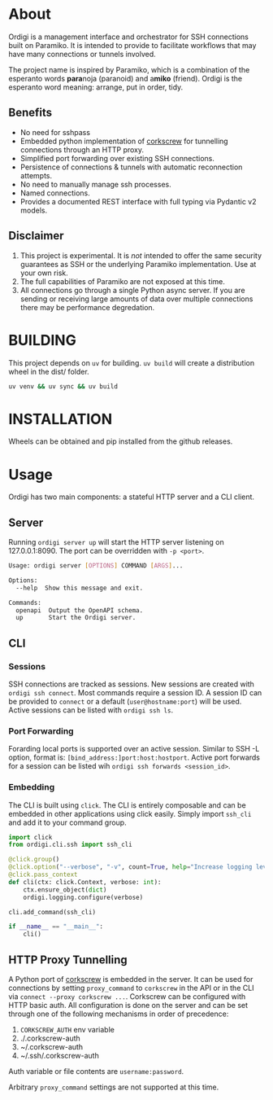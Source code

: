 
# About

Ordigi is a management interface and orchestrator for SSH connections built on Paramiko. It is intended to provide to facilitate workflows that may have many connections or tunnels involved.

The project name is inspired by Paramiko, which is a combination of the esperanto words **para**noja (paranoid) and a**miko** (friend). Ordigi is the esperanto word meaning: arrange, put in order, tidy. 

## Benefits

- No need for sshpass
- Embedded python implementation of [corkscrew](https://github.com/bryanpkc/corkscrew) for tunnelling connections through an HTTP proxy.
- Simplified port forwarding over existing SSH connections.
- Persistence of connections & tunnels with automatic reconnection attempts.
- No need to manually manage ssh processes.
- Named connections.
- Provides a documented REST interface with full typing via Pydantic v2 models.

## Disclaimer

1. This project is experimental. It is *not* intended to offer the same security guarantees as SSH or the underlying Paramiko implementation. Use at your own risk.
2. The full capabilities of Paramiko are not exposed at this time.
3. All connections go through a single Python async server. If you are sending or receiving large amounts of data over multiple connections there may be performance degredation.

# BUILDING

This project depends on `uv` for building. `uv build` will create a distribution wheel in the dist/ folder. 

```sh
uv venv && uv sync && uv build
```

# INSTALLATION

Wheels can be obtained and pip installed from the github releases.

# Usage

Ordigi has two main components: a stateful HTTP server and a CLI client.

## Server

Running `ordigi server up` will start the HTTP server listening on 127.0.0.1:8090. The port can be overridden with `-p <port>`.

```sh
Usage: ordigi server [OPTIONS] COMMAND [ARGS]...

Options:
  --help  Show this message and exit.

Commands:
  openapi  Output the OpenAPI schema.
  up       Start the Ordigi server.
```

## CLI

### Sessions

SSH connections are tracked as sessions. New sessions are created with `ordigi ssh connect`. Most commands require a session ID. A session ID can be provided to `connect` or a default (`user@hostname:port`) will be used. Active sessions can be listed with `ordigi ssh ls`.

### Port Forwarding

Forarding local ports is supported over an active session. Similar to SSH -L option, format is: `[bind_address:]port:host:hostport`. Active port forwards for a session can be listed wih `ordigi ssh forwards <session_id>`.

### Embedding

The CLI is built using `click`. The CLI is entirely composable and can be embedded in other applications using click easily. Simply import `ssh_cli` and add it to your command group.

```python
import click
from ordigi.cli.ssh import ssh_cli

@click.group()
@click.option("--verbose", "-v", count=True, help="Increase logging level.")
@click.pass_context
def cli(ctx: click.Context, verbose: int):
    ctx.ensure_object(dict)
    ordigi.logging.configure(verbose)

cli.add_command(ssh_cli)

if __name__ == "__main__":
    cli()
```

## HTTP Proxy Tunnelling

A Python port of [corkscrew](https://github.com/bryanpkc/corkscrew) is embedded in the server. It can be used for connections by setting `proxy_command` to `corkscrew` in the API or in the CLI via `connect --proxy corkscrew ...`. Corkscrew can be configured with HTTP basic auth. All configuration is done on the server and can be set through one of the following mechanisms in order of precedence:
1. `CORKSCREW_AUTH` env variable
2. ./.corkscrew-auth
3. ~/.corkscrew-auth
4. ~/.ssh/.corkscrew-auth

Auth variable or file contents are `username:password`.

Arbitrary `proxy_command` settings are not supported at this time.
